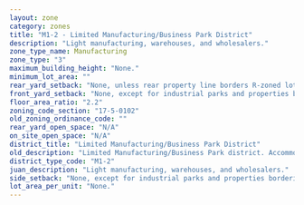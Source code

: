 ```yaml
---
layout: zone
category: zones
title: "M1-2 - Limited Manufacturing/Business Park District"
description: "Light manufacturing, warehouses, and wholesalers."
zone_type_name: Manufacturing
zone_type: "3"
maximum_building_height: "None."
minimum_lot_area: ""
rear_yard_setback: "None, unless rear property line borders R-zoned lot&#39;s side or rear property line. Then the minimum setback is 30 ft."
front_yard_setback: "None, except for industrial parks and properties bordering R-zoned lots (see 17-5-0405-A for details)."
floor_area_ratio: "2.2"
zoning_code_section: "17-5-0102"
old_zoning_ordinance_code: ""
rear_yard_open_space: "N/A"
on_site_open_space: "N/A"
district_title: "Limited Manufacturing/Business Park District"
old_description: "Limited Manufacturing/Business Park district. Accommodates low-impact manufacturing, wholesaling, warehousing and distribution activities that occur within enclosed buildings. The district is intended to promote highquality new development and reuse of older industrial buildings."
district_type_code: "M1-2"
juan_description: "Light manufacturing, warehouses, and wholesalers."
side_setback: "None, except for industrial parks and properties bordering R-zoned lots (see 17-5-0405-A for details)."
lot_area_per_unit: "None."
---
```

